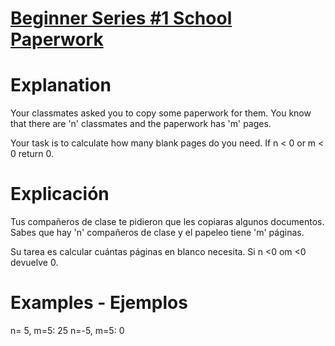 # [Beginner Series #1 School Paperwork](https://www.codewars.com/kata/55f9b48403f6b87a7c0000bd)

# Explanation

Your classmates asked you to copy some paperwork for them. You know that there are 'n' classmates and the paperwork has 'm' pages.

Your task is to calculate how many blank pages do you need. If n < 0 or m < 0 return 0.

# Explicación

Tus compañeros de clase te pidieron que les copiaras algunos documentos. Sabes que hay 'n' compañeros de clase y el papeleo tiene 'm' páginas.

Su tarea es calcular cuántas páginas en blanco necesita. Si n <0 om <0 devuelve 0.

# Examples - Ejemplos

n= 5, m=5: 25
n=-5, m=5:  0